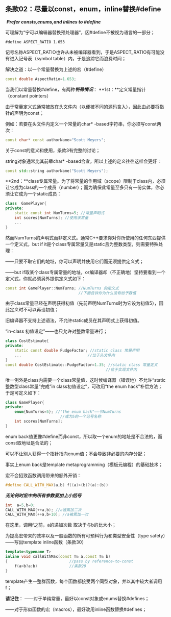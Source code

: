 ## 条款02：尽量以const，enum，inline替换#define

​						***Prefer consts,enums,and inlines to #define***

可理解为“宁可以编辑器替换预处理器”，因#define不被视为语言的一部分；

```
#define ASPECT_RATIO 1.653
```

记号名称ASPECT_RATIO也许从未被编译器看到，于是ASPECT_RATIO有可能没有进入记号表（symbol table）内，于是追踪它而浪费时间；

解决之道：以一个常量替换为上述的宏（#define）

```c++
const double AspectRatio=1.653;
```

当我们以常量替换#define，有两种***特殊情况***：
**1st：**定义常量指针（constant pointers）

由于常量定义式通常被放在头文件内（以便被不同的源码含入），因此由必要将指针的声明为const；

例如：若要在头文件内定义一个常量的char* -based字符串，你必须写const两次：

```C++
const char* const authorName="Scott Meyers";
```

关于const的意义和使用，条款3有完整的讨论；

string对象通常比其前辈char* -based合宜，所以上述的定义往往这样会更好：

```c++
const std::string authorName("Scott Meyers");
```

**2nd：**class专属常量。为了将常量的作用域（scope）限制于class内，必须让它成为class的一个成员（number）；而为确保此常量至多只有一份实体，你必须让它成为一个static成员：

```c++
class  GamePlayer{
private:
	static const int NumTurns=5; //常量声明式
	int scores[NumTurns]; //使用该常量
	...
}
```

然而NumTurns的声明式而非定义式。通常C++要求你对你所使用的任何东西提供一个定义式，but if it是个class专属常量又是static且为整数类型，则需要特殊处理：

——只要不取它们的地址，你可以声明并使用它们而无须提供定义式；

——but if取某个class专属常量的地址，or编译器却（不正确地）坚持要看到一个定义式，你就必须另外提供定义式如下：

```c++
const int GamePlayer::NumTurns; //NumTurns 的定义式
								//下面告诉你为什么没有给予数值
```

由于class常量已经在声明获得初值（先前声明NumTurns时为它设为初值5），因此定义时不可以再设初值；

旧编译器不支持上述语法，不允许static成员在其声明式上获得初值。

“in-class 初值设定”——也只允许对整数常量进行；

```c++
class CostEstimate{
private:
	static const double FudgeFactor; //static class 常量声明
	...								//位于头文件内
}
const double CostEstimate::FudgeFactor=1.35; //static class 常量定义
											//位于实现文件内
```

唯一例外是class内需要一个class常量值，这时候编译器（错误地）不允许“static整数型class常量“完成”in class初值设定”，可改用“the enum hack”补偿方法；于是可定义如下：

```c++
class GamePlayer{
private:
	enum{NumTurns=5}; //"the enum hack"——令NumTurns
						//成为5的一个记号名称
	int scores[NumTurns]; 
}
```

enum back值更像#define而非const，所以取一个enum的地址是不合法的，而const取地址是合法的；

可以不让别人获得一个指针指向enum值；不会导致非必要的内存分配；

事实上enum back是template metaprogramming（模板元编程）的基础技术；

宏不会招致函数调用带来的额外开销：

```c++
#define CALL_WITH_MAX(a,b) f((a)>(b)?(a):(b))
```

 ***无论何时宏中的所有参数要加上小括号***

```c++
int  a=5,b=0;
CALL_WITH_MAX(++a,b); //a被累加二次
CALL_WITH_MAX(++a,b+10); //a被累加一次
```

在这里，调用f之前，a的递加次数 取决于与b的比大小；

为提高宏带来的效率以及一般函数的所有可预料行为和类型安全性（type safety）——写出template inline函数（条款30）

```c++
template<typename T> 
inline void callWithMax(const T& a,const T& b)
{							//pass by reference-to-const
	f(a>b?a:b) 				//条款20
}
```

template产生一整群函数，每个函数都接受两个同型对象，并以其中较大者调用f；

**请记住**：
——对于单纯常量，最好以const对象或enums替换#defines；

——对于形似函数的宏（macros），最好改用inline函数替换#defines；